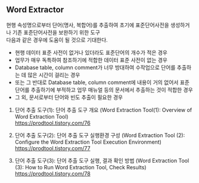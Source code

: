 ## Word Extractor
현행 속성명으로부터 단어(명사, 복합어)를 추출하여 초기에 표준단어사전을 생성하거나 기존 표준단어사전을 보완하기 위한 도구   
다음과 같은 경우에 도움이 될 것으로 기대한다.   

- 현행 데이터 표준 사전이 없거나 있더라도 표준단어의 개수가 적은 경우   
- 업무가 매우 독특하여 참조하기에 적합한 데이터 표준 사전이 없는 경우   
- Database table, column comment가 너무 방대하여 수작업으로 단어를 추출하는 데 많은 시간이 걸리는 경우   
- 또는 그 반대로 Database table, column comment에 내용이 거의 없어서 표준 단어를 추출하기에 부적하고 업무 매뉴얼 등의 문서에서 추출하는 것이 적합한 경우   
- 그 외, 문서로부터 단어와 빈도 추출이 필요한 경우   


1. 단어 추출 도구(1): 단어 추출 도구 개요 (Word Extraction Tool(1): Overview of Word Extraction Tool)   
https://prodtool.tistory.com/76   

2. 단어 추출 도구(2): 단어 추출 도구 실행환경 구성 (Word Extraction Tool (2): Configure the Word Extraction Tool Execution Environment)   
https://prodtool.tistory.com/77   

3. 단어 추출 도구(3): 단어 추출 도구 실행, 결과 확인 방법 (Word Extraction Tool (3): How to Run Word Extraction Tool, Check Results)   
https://prodtool.tistory.com/78   
